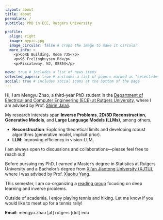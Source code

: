 ```yaml
---
layout: about
title: about
permalink: /
subtitle: PhD in ECE, Rutgers University

profile:
  align: right
  image: mypic.jpg
  image_circular: false # crops the image to make it circular
  more_info: >
    <p>CoRE Building, Room 735</p>
    <p>96 Frelinghuysen Rd</p>
    <p>Piscataway, NJ, 08854</p>

news: true # includes a list of news items
selected_papers: true # includes a list of papers marked as "selected={true}"
social: true # includes social icons at the bottom of the page
---
```



Hi, I am Mengyu Zhao, a third-year PhD student in the [Department of Electrical and Computer Engineering (ECE) at Rutgers University](https://www.ece.rutgers.edu/), where I am advised by Prof. [Shirin Jalali](https://sites.google.com/site/shirinjalali/home).

My research interests span **Inverse Problems**, **2D/3D Reconstruction**, **Generative Models**, and **Large Language Models (LLMs)**, among others.  
- **Reconstruction**: Exploring theoretical limits and developing robust algorithms (generative model, implicit prior).  
- **LLM**: Improving efficiency in vision-LLM.

I am always open to discussions and collaborations—please feel free to reach out!

Before pursuing my PhD, I earned a Master’s degree in Statistics at Rutgers University and a Bachelor’s degree from [Xi'an Jiaotong University (XJTU)](http://en.xjtu.edu.cn/), where I was advised by Prof. [Xiaohu Yang](https://gr.xjtu.edu.cn/web/xiaohuyang).

This semester, I am co-organizing a [reading group](https://sites.google.com/view/readinggroupforinverseprob/about) focusing on deep learning and inverse problems.

Outside of academia, I enjoy playing tennis and hiking. Let me know if you would like to meet up for a tennis rally!

**Email**: mengyu.zhao [at] rutgers [dot] edu

